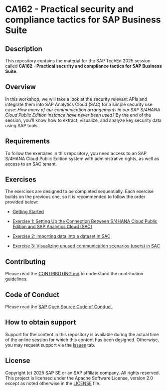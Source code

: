 # CA162 - Practical security and compliance tactics for SAP Business Suite

## Description

This repository contains the material for the SAP TechEd 2025 session called **CA162 - Practical security and compliance tactics for SAP Business Suite**.  

## Overview

In this workshop, we will take a look at the security relevant APIs and integrate them into SAP Analytics Cloud (SAC) for a simple security use case: _How many of our communication arrangements in our SAP S/4HANA Cloud Public Edition instance have never been used?_
By the end of the session, you’ll know how to extract, visualize, and analyze key security data using SAP tools.

## Requirements

To follow the exercises in this repository, you need access to an SAP S/4HANA Cloud Public Edition system with administrative rights, as well as access to an SAC tenant.

## Exercises

The exercises are designed to be completed sequentially. Each exercise builds on the previous one, so it is recommended to follow the order provided below:
- [Getting Started](exercises/ex0/)
  
- [Exercise 1: Setting Up the Connection Between S/4HANA Cloud Public Edition and SAP Analytics Cloud (SAC)](exercises/ex1/)

- [Exercise 2: Importing data into a dataset in SAC](exercises/ex2/)

- [Exercise 3: Visualizing unused communication scenarios (users) in SAC](exercises/ex3/)
  

## Contributing

Please read the [CONTRIBUTING.md](./CONTRIBUTING.md) to understand the contribution guidelines.

## Code of Conduct

Please read the [SAP Open Source Code of Conduct](https://github.com/SAP-samples/.github/blob/main/CODE_OF_CONDUCT.md).

## How to obtain support

Support for the content in this repository is available during the actual time of the online session for which this content has been designed. Otherwise, you may request support via the [Issues](../../issues) tab.

## License

Copyright (c) 2025 SAP SE or an SAP affiliate company. All rights reserved. This project is licensed under the Apache Software License, version 2.0 except as noted otherwise in the [LICENSE](LICENSES/Apache-2.0.txt) file.
